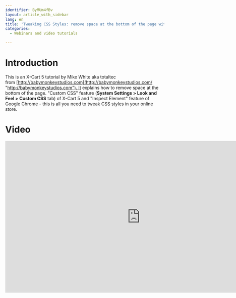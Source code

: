 ```yaml
---
identifier: ByMUm4fBv
layout: article_with_sidebar
lang: en
title: 'Tweaking CSS Styles: remove space at the bottom of the page with the &quot;Custom CSS&quot; feature: Tutorial by Mike White'
categories:
  - Webinars and video tutorials

---
```



# Introduction

This is an X-Сart 5 tutorial by Mike White aka totaltec from [http://babymonkeystudios.com](http://babymonkeystudios.com/ "http://babymonkeystudios.com"). It explains how to remove space at the bottom of the page. "Custom CSS" feature (**System Settings > Look and Feel > Custom CSS** tab) of X-Cart 5 and "Inspect Element" feature of Google Chrome - this is all you need to tweak CSS styles in your online store.

# Video

<iframe class="youtube-player" type="text/html" style="width: 853px; height: 480px" src="http://www.youtube.com/embed/3FwWfadCvuw" frameborder="0"></iframe>